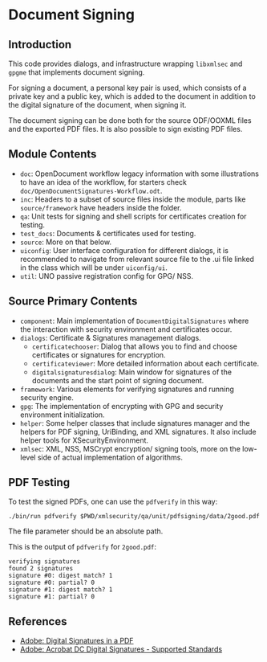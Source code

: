 # Document Signing

## Introduction

This code provides dialogs, and infrastructure wrapping `libxmlsec` and
`gpgme` that implements document signing.

For signing a document, a personal key pair is used, which consists of a
private key and a public key, which is added to the document in addition
to the digital signature of the document, when signing it.

The document signing can be done both for the source ODF/OOXML files and
the exported PDF files. It is also possible to sign existing PDF files.

## Module Contents

 * `doc`: OpenDocument workflow legacy information with some illustrations to have an idea of the workflow, for starters check `doc/OpenDocumentSignatures-Workflow.odt`.
 * `inc`: Headers to a subset of source files inside the module, parts like `source/framework` have headers inside the folder.
 * `qa`: Unit tests for signing and shell scripts for certificates creation for testing.
 * `test_docs`: Documents & certificates used for testing.
 * `source`: More on that below.
 * `uiconfig`: User interface configuration for different dialogs, it is recommended to navigate from relevant source file to the .ui file linked in the class which will be under `uiconfig/ui`.
 * `util`: UNO passive registration config for GPG/ NSS.

## Source Primary Contents

 * `component`: Main implementation of `DocumentDigitalSignatures` where the interaction with security environment and certificates occur.
 * `dialogs`: Certificate & Signatures management dialogs.
   * `certificatechooser`: Dialog that allows you to find and choose certificates or signatures for encryption.
   * `certificateviewer`: More detailed information about each certificate.
   * `digitalsignaturesdialog`: Main window for signatures of the documents and the start point of signing document.
 * `framework`: Various elements for verifying signatures and running security engine.
 * `gpg`: The implementation of encrypting with GPG and security environment initialization.
 * `helper`: Some helper classes that include signatures manager and the helpers for PDF signing, UriBinding, and XML signatures. It also include helper tools for XSecurityEnvironment.
 * `xmlsec`: XML, NSS, MSCrypt encryption/ signing tools, more on the low-level side of actual implementation of algorithms.


## PDF Testing

To test the signed PDFs, one can use the `pdfverify` in this way:

    ./bin/run pdfverify $PWD/xmlsecurity/qa/unit/pdfsigning/data/2good.pdf

The file parameter should be an absolute path.

This is the output of `pdfverify` for `2good.pdf`:

```
verifying signatures
found 2 signatures
signature #0: digest match? 1
signature #0: partial? 0
signature #1: digest match? 1
signature #1: partial? 0
```

## References
* [Adobe: Digital Signatures in a PDF](https://www.adobe.com/devnet-docs/etk_deprecated/tools/DigSig/Acrobat\_DigitalSignatures_in_PDF.pdf)
* [Adobe: Acrobat DC Digital Signatures - Supported Standards](https://www.adobe.com/devnet-docs/acrobatetk/tools/DigSigDC/standards.html)
